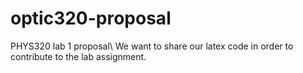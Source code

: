 # optic320-proposal
PHYS320 lab 1 proposal\\
We want to share our latex code in order to contribute to the lab assignment.
